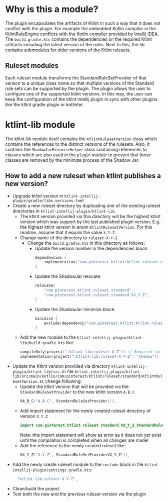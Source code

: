 # Why is this a module?

The plugin encapsulates the artifacts of Ktlint in such a way that it does not conflict with the plugin. For example the embedded Kotlin compiler in the KtlintRuleEngine conflicts with the Kotlin compiler provided by Intellij IDEA. The `build.gradle.kts` contains the dependencies on the required Ktlint artifacts including the latest version of the rules.  Next to this, the lib contains submodules for older versions of the Ktlint rulesets.

## Ruleset modules

Each ruleset module transforms the StandardRuleSetProvider of that version to a unique class name so that multiple versions of the Standard rule sets can be supported by the plugin. The plugin allows the user to configure one of the supported ktlint versions. In this way, the user can keep the configuration of the ktlint intellij plugin in sync with other plugins like the ktlint gradle plugin or kotlinter.

# ktlint-lib module

The ktlint-lib module itself contains the `KtlintRulesetVersion` class which contains the references to the distinct versions of the rulesets. Also, it contains the `ShadowJarMinimizeHelper` class containing references to classes which are also used in the `plugin` module to prevent that those classes are removed by the minimize process of the Shadow Jar. 

## How to add a new ruleset when ktlint publishes a new version?

* Upgrade ktlint version in `ktlint-intellij-plugin/gradle/libs.versions.toml`
* Create a new ruleset directory by duplicating one of the existing ruleset directories in `ktlint-intellij-plugin/ktlint-lib`.
  * The ktlint version provided via this directory will be the highest ktlint version which was support by the last published plugin version. E.g. the highest ktlint version in enum `KtlintRulesetVersion`. For this readme, assume that it equals the value `X.Y.Z`. 
  * Change name of the directory to `ruleset-X-Y-Z`
    * Change the `build.gradle.kts` in this directory as follows:
      * Update the version number in the dependencies block:
        ```kotlin
        dependencies {
            implementation("com.pinterest.ktlint:ktlint-ruleset-standard:X.Y.Z")
        }
        ```
      * Update the ShadowJar relocate:
        ```kotlin
        relocate(
            "com.pinterest.ktlint.ruleset.standard",
            "com.pinterest.ktlint.ruleset.standard.VX_Y_Z",
        )
        ```
      * Update the ShadowJar minimize block:
        ```kotlin
        minimize {
            exclude(dependency("com.pinterest.ktlint:ktlint-ruleset-standard:X.Y.Z"))
        }
        ```
  * Add the new module to the `ktlint-intellij-plugin/ktlint-lib/build.gradle.kts` like:
    ```kotlin
    compileOnly(project(":ktlint-lib:ruleset-X-Z")) // Required for IDE
    implementation(project(":ktlint-lib:ruleset-X-Y-Z", "shadow"))
    ```
* Update the Ktlint version provided via directory `ktlint-intellij-plugin/ktlint-lib/src`. In file `ktlint-intellij-plugin/ktlint-lib/src/main/kotlin/com/pinterest/ktlint/ruleset/standard/KtlintRulesetVersion.kt` change following:
  * Update the ktlint version that will be provided via the `StandardRuleSetProvider` to the new ktlint version `A.B.C`
    ```kotlin
    VA_B_C("A.B.C", StandardRuleSetProvider()),
    ```
  * Add import statement for the newly created ruleset directory of version `X.Y.Z`
    ```kotlin
    import com.pinterest.ktlint.ruleset.standard.VX_Y_Z.StandardRuleSetProvider as StandardRuleSetProviderVX_Y_Z
    ```
    Note: this import statement will show as error as it does not yet exist until the compilation is completed when all changes are made!
  * Add the reference to the newly created ruleset like:
    ```kotlin
    VX_Y_Z("X.Y.Z", StandardRuleSetProviderVX_Y_Z()),
    ```
* Add the newly create ruleset module to the `include` block in file `ktlint-intellij-plugin/settings.gradle.kts`:
  ```kotlin
    "ktlint-lib:ruleset-X-Y-Z",
  ```
* Clean/build the project
* Test both the new and the previous ruleset version via the plugin
